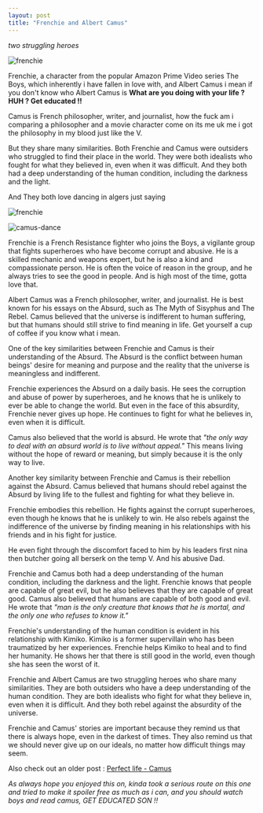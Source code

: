 ```yaml
---
layout: post
title: "Frenchie and Albert Camus"
---
```


*two struggling heroes*

![frenchie](https://i.imgur.com/ORiiawp.png)

Frenchie, a character from the popular Amazon Prime Video series The Boys, which inherently i have fallen in love with, and Albert Camus i mean if you don't know who Albert Camus is **What are you doing with your life ? HUH ? Get educated !!**

Camus is French philosopher, writer, and journalist, how the fuck am i comparing a philosopher and a movie character come on its me uk me i got the philosophy in my blood just like the V.

But they share many similarities. Both Frenchie and Camus were outsiders who struggled to find their place in the world. They were both idealists who fought for what they believed in, even when it was difficult. And they both had a deep understanding of the human condition, including the darkness and the light.


And They both love dancing in algers just saying 

![frenchie](https://i.imgur.com/7saNw4s.png)

![camus-dance](https://i.pinimg.com/736x/76/5a/83/765a838f1129a88728029a1bf91ac67e.jpg)


Frenchie is a French Resistance fighter who joins the Boys, a vigilante group that fights superheroes who have become corrupt and abusive. He is a skilled mechanic and weapons expert, but he is also a kind and compassionate person. He is often the voice of reason in the group, and he always tries to see the good in people. And is high most of the time, gotta love that. 


Albert Camus was a French philosopher, writer, and journalist. He is best known for his essays on the Absurd, such as The Myth of Sisyphus and The Rebel. Camus believed that the universe is indifferent to human suffering, but that humans should still strive to find meaning in life. Get yourself a cup of coffee if you know what i mean. 


One of the key similarities between Frenchie and Camus is their understanding of the Absurd. The Absurd is the conflict between human beings' desire for meaning and purpose and the reality that the universe is meaningless and indifferent.

Frenchie experiences the Absurd on a daily basis. He sees the corruption and abuse of power by superheroes, and he knows that he is unlikely to ever be able to change the world. But even in the face of this absurdity, Frenchie never gives up hope. He continues to fight for what he believes in, even when it is difficult.

Camus also believed that the world is absurd. He wrote that *"the only way to deal with an absurd world is to live without appeal."* This means living without the hope of reward or meaning, but simply because it is the only way to live.


Another key similarity between Frenchie and Camus is their rebellion against the Absurd. Camus believed that humans should rebel against the Absurd by living life to the fullest and fighting for what they believe in.

Frenchie embodies this rebellion. He fights against the corrupt superheroes, even though he knows that he is unlikely to win. He also rebels against the indifference of the universe by finding meaning in his relationships with his friends and in his fight for justice.

He even fight through the discomfort faced to him by his leaders first nina then butcher going all berserk on the temp V. And his abusive Dad.

Frenchie and Camus both had a deep understanding of the human condition, including the darkness and the light. Frenchie knows that people are capable of great evil, but he also believes that they are capable of great good. Camus also believed that humans are capable of both good and evil. He wrote that *"man is the only creature that knows that he is mortal, and the only one who refuses to know it."*

Frenchie's understanding of the human condition is evident in his relationship with Kimiko. Kimiko is a former supervillain who has been traumatized by her experiences. Frenchie helps Kimiko to heal and to find her humanity. He shows her that there is still good in the world, even though she has seen the worst of it.


Frenchie and Albert Camus are two struggling heroes who share many similarities. They are both outsiders who have a deep understanding of the human condition. They are both idealists who fight for what they believe in, even when it is difficult. And they both rebel against the absurdity of the universe.

Frenchie and Camus' stories are important because they remind us that there is always hope, even in the darkest of times. They also remind us that we should never give up on our ideals, no matter how difficult things may seem.

Also check out an older post : [Perfect life - Camus](https://dawit-sh.github.io/tea/post/2023/camus_life_tip.html)


*As always hope you enjoyed this on, kinda took a serious route on this one and tried to make it spoiler free as much as i can, and you should watch boys and read camus, GET EDUCATED SON !!*
